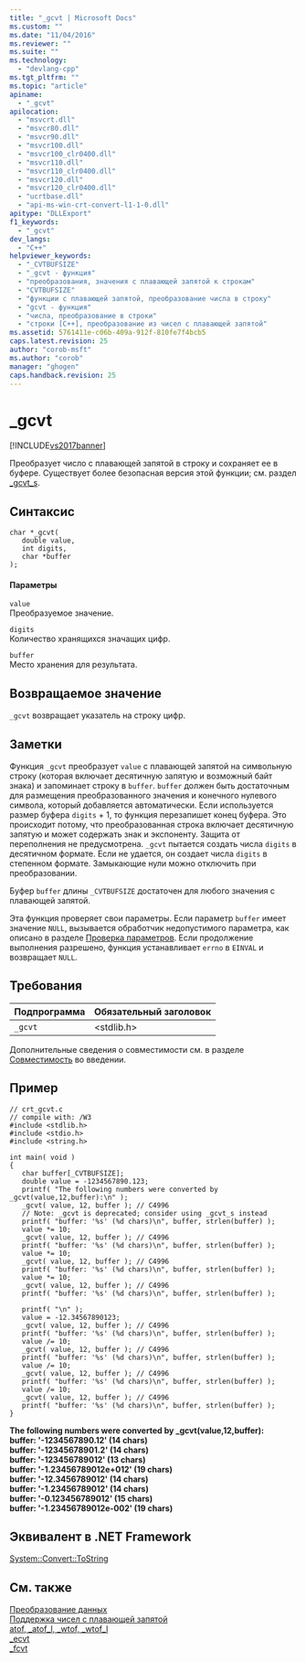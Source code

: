 ```yaml
---
title: "_gcvt | Microsoft Docs"
ms.custom: ""
ms.date: "11/04/2016"
ms.reviewer: ""
ms.suite: ""
ms.technology: 
  - "devlang-cpp"
ms.tgt_pltfrm: ""
ms.topic: "article"
apiname: 
  - "_gcvt"
apilocation: 
  - "msvcrt.dll"
  - "msvcr80.dll"
  - "msvcr90.dll"
  - "msvcr100.dll"
  - "msvcr100_clr0400.dll"
  - "msvcr110.dll"
  - "msvcr110_clr0400.dll"
  - "msvcr120.dll"
  - "msvcr120_clr0400.dll"
  - "ucrtbase.dll"
  - "api-ms-win-crt-convert-l1-1-0.dll"
apitype: "DLLExport"
f1_keywords: 
  - "_gcvt"
dev_langs: 
  - "C++"
helpviewer_keywords: 
  - "_CVTBUFSIZE"
  - "_gcvt - функция"
  - "преобразования, значения с плавающей запятой к строкам"
  - "CVTBUFSIZE"
  - "функции с плавающей запятой, преобразование числа в строку"
  - "gcvt - функция"
  - "числа, преобразование в строки"
  - "строки [C++], преобразование из чисел с плавающей запятой"
ms.assetid: 5761411e-c06b-409a-912f-810fe7f4bcb5
caps.latest.revision: 25
author: "corob-msft"
ms.author: "corob"
manager: "ghogen"
caps.handback.revision: 25
---
```

# _gcvt
[!INCLUDE[vs2017banner](../../assembler/inline/includes/vs2017banner.md)]

Преобразует число с плавающей запятой в строку и сохраняет ее в буфере.  Существует более безопасная версия этой функции; см. раздел [\_gcvt\_s](../../c-runtime-library/reference/gcvt-s.md).  
  
## Синтаксис  
  
```  
char *_gcvt(   
   double value,  
   int digits,  
   char *buffer   
);  
```  
  
#### Параметры  
 `value`  
 Преобразуемое значение.  
  
 `digits`  
 Количество хранящихся значащих цифр.  
  
 `buffer`  
 Место хранения для результата.  
  
## Возвращаемое значение  
 `_gcvt` возвращает указатель на строку цифр.  
  
## Заметки  
 Функция `_gcvt` преобразует `value` с плавающей запятой на символьную строку \(которая включает десятичную запятую и возможный байт знака\) и запоминает строку в `buffer`.  `buffer` должен быть достаточным для размещения преобразованного значения и конечного нулевого символа, который добавляется автоматически.  Если используется размер буфера `digits` \+ 1, то функция перезапишет конец буфера.  Это происходит потому, что преобразованная строка включает десятичную запятую и может содержать знак и экспоненту.  Защита от переполнения не предусмотрена.  `_gcvt` пытается создать числа `digits` в десятичном формате.  Если не удается, он создает числа `digits` в степенном формате.  Замыкающие нули можно отключить при преобразовании.  
  
 Буфер `buffer` длины `_CVTBUFSIZE` достаточен для любого значения с плавающей запятой.  
  
 Эта функция проверяет свои параметры.  Если параметр `buffer` имеет значение `NULL`, вызывается обработчик недопустимого параметра, как описано в разделе [Проверка параметров](../../c-runtime-library/parameter-validation.md).  Если продолжение выполнения разрешено, функция устанавливает `errno` в `EINVAL` и возвращает `NULL`.  
  
## Требования  
  
|Подпрограмма|Обязательный заголовок|  
|------------------|----------------------------|  
|`_gcvt`|\<stdlib.h\>|  
  
 Дополнительные сведения о совместимости см. в разделе [Совместимость](../../c-runtime-library/compatibility.md) во введении.  
  
## Пример  
  
```  
// crt_gcvt.c  
// compile with: /W3  
#include <stdlib.h>  
#include <stdio.h>  
#include <string.h>  
  
int main( void )  
{  
   char buffer[_CVTBUFSIZE];  
   double value = -1234567890.123;  
   printf( "The following numbers were converted by _gcvt(value,12,buffer):\n" );  
   _gcvt( value, 12, buffer ); // C4996  
   // Note: _gcvt is deprecated; consider using _gcvt_s instead  
   printf( "buffer: '%s' (%d chars)\n", buffer, strlen(buffer) );  
   value *= 10;  
   _gcvt( value, 12, buffer ); // C4996  
   printf( "buffer: '%s' (%d chars)\n", buffer, strlen(buffer) );  
   value *= 10;  
   _gcvt( value, 12, buffer ); // C4996  
   printf( "buffer: '%s' (%d chars)\n", buffer, strlen(buffer) );  
   value *= 10;  
   _gcvt( value, 12, buffer ); // C4996  
   printf( "buffer: '%s' (%d chars)\n", buffer, strlen(buffer) );  
  
   printf( "\n" );  
   value = -12.34567890123;  
   _gcvt( value, 12, buffer ); // C4996  
   printf( "buffer: '%s' (%d chars)\n", buffer, strlen(buffer) );  
   value /= 10;  
   _gcvt( value, 12, buffer ); // C4996  
   printf( "buffer: '%s' (%d chars)\n", buffer, strlen(buffer) );  
   value /= 10;  
   _gcvt( value, 12, buffer ); // C4996  
   printf( "buffer: '%s' (%d chars)\n", buffer, strlen(buffer) );  
   value /= 10;  
   _gcvt( value, 12, buffer ); // C4996  
   printf( "buffer: '%s' (%d chars)\n", buffer, strlen(buffer) );  
}  
```  
  
  **The following numbers were converted by \_gcvt\(value,12,buffer\):**  
**buffer: '\-1234567890.12' \(14 chars\)**  
**buffer: '\-12345678901.2' \(14 chars\)**  
**buffer: '\-123456789012' \(13 chars\)**  
**buffer: '\-1.23456789012e\+012' \(19 chars\)**  
**buffer: '\-12.3456789012' \(14 chars\)**  
**buffer: '\-1.23456789012' \(14 chars\)**  
**buffer: '\-0.123456789012' \(15 chars\)**  
**buffer: '\-1.23456789012e\-002' \(19 chars\)**   
## Эквивалент в .NET Framework  
 [System::Convert::ToString](https://msdn.microsoft.com/en-us/library/system.convert.tostring.aspx)  
  
## См. также  
 [Преобразование данных](../../c-runtime-library/data-conversion.md)   
 [Поддержка чисел с плавающей запятой](../../c-runtime-library/floating-point-support.md)   
 [atof, \_atof\_l, \_wtof, \_wtof\_l](../../c-runtime-library/reference/atof-atof-l-wtof-wtof-l.md)   
 [\_ecvt](../../c-runtime-library/reference/ecvt.md)   
 [\_fcvt](../Topic/_fcvt.md)